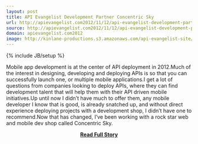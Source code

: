 ```yaml
---
layout: post
title: API Evangelist Development Partner Concentric Sky
url: http://apievangelist.com2012/11/12/api-evangelist-development-partner,-concentric-sky/
source: http://apievangelist.com2012/11/12/api-evangelist-development-partner,-concentric-sky/
domain: apievangelist.com2012
image: http://kinlane-productions.s3.amazonaws.com/api-evangelist-site/blog/Concentric-Sky-Black-White.png
---
```

{% include JB/setup %}<p>Mobile app development is at the center of API deployment in 2012.Much of the interest in designing, developing and deploying APIs is so that you can successfully launch one, or multiple mobile applications.I get a lot of questions from companies looking to deploy APIs, where they can find development talent that will help them with their API driven mobile initiatives.Up until now I didn’t have much to offer them, any mobile developer I know that is good, is already snatched up, and without direct experience deploying projects with a development shop, I didn’t have one to recommend.Now that has changed, I’ve been working with a rock star web and mobile dev shop called Concentric Sky.</p>
<center><p><a href="http://apievangelist.com2012/11/12/api-evangelist-development-partner,-concentric-sky/" style='padding:25px; font-sze:18px; font-weight: bold;'>Read Full Story</a></p></center>
